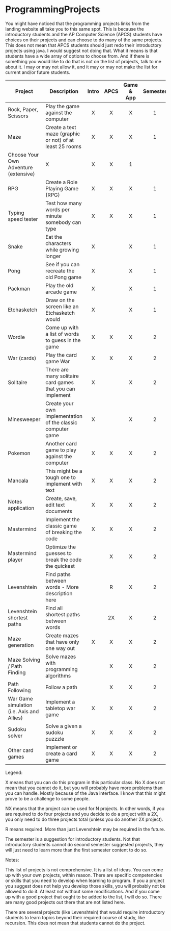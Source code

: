 # ProgrammingProjects

You might have noticed that the programming projects links from the landing website all take you to this same spot.  This is because the introductory students and the AP Computer Science (APCS) students have choices on their projects and can choose to do many of the same projects.  This does not mean that APCS students should just redo their introductory projects using java.  I would suggest not doing that.  What it means is that students have a wide array of options to choose from.  And if there is something you would like to do that is not on the list of projects, talk to me about it.  I may or may not allow it, and it may or may not make the list for current and/or future students.

| Project | Description | Intro | APCS | Game & App | Semester |
| ------- | ----------- | :---: | :---: |  :---:  |   :---:  |
| Rock, Paper, Scissors | Play the game against the computer | X | X | X | 1 |
| Maze | Create a text maze (graphic or not) of at least 25 rooms | X | X | X | 1 |
| Choose Your Own Adventure (extensive) | X | X | X | 1 |
| RPG | Create a Role Playing Game (RPG) | X | X | X | 1 |
| Typing speed tester | Test how many words per minute somebody can type | X | X | X | 1 |
| Snake | Eat the characters while growing longer | X |  | X | 1 |
| Pong | See if you can recreate the old Pong game | X |  | X | 1 |
| Packman | Play the old arcade game | X |  | X | 1 |
| Etchasketch | Draw on the screen like an Etchasketch would | X |  | X | 1 |
| Wordle | Come up with a list of words to guess in the game | X | X | X | 2 |
| War (cards) | Play the card game War | X | X | X | 2 |
| Solitaire | There are many solitaire card games that you can implement | X |  | X | 2 |
| Minesweeper | Create your own implementation of the classic computer game | X |  | X | 2 |
| Pokemon | Another card game to play against the computer | X | X | X | 2 |
| Mancala | This might be a tough one to implement with text | X | X | X | 2 |
| Notes application | Create, save, edit text documents | X | X | X | 2 |
| Mastermind | Implement the classic game of breaking the code | X | X | X | 2 |
| Mastermind player | Optimize the guesses to break the code the quickest |  | X | X | 2 |
| Levenshtein | Find paths between words - More description here |  | R | X | 2 |
| Levenshtein shortest paths | Find all shortest paths between words |  | 2X | X | 2 |
| Maze generation | Create mazes that have only one way out | X | X | X | 2 |
| Maze Solving / Path Finding | Solve mazes with programming algorithms |  | X | X | 2 |
| Path Following | Follow a path |  | X | X | 2 |
| War Game simulation (i.e. Axis and Allies) | Implement a tabletop war game | X | X | X | 2 |
| Sudoku solver | Solve a given a sudoku puzzzle | X | X | X | 2 |
| Other card games | Implement or create a card game | X | X | X | 2 |

Legend:

X means that you can do this program in this particular class.  No X does not mean that you cannot do it, but you will probably have more problems than you can handle.  Mostly because of the Java interface.  I know that this might prove to be a challenge to some people.

NX means that the project can be used for N projects.  In other words, if you are required to do four projects and you decide to do a project with a 2X, you only need to do three projects total (unless you do another 2X project).

R means required.  More than just Levenshtein may be required in the future.

The semester is a suggestion for introductory students.  Not that introductory students cannot do second semester suggested projects, they will just need to learn more than the first semester content to do so.

Notes:

This list of projects is not comprehensive.  It is a list of ideas.  You can come up with your own projects, within reason.  There are specific competencies or skills that you need to develop when learning to program.  If you a project you suggest does not help you develop those skills, you will probably not be allowed to do it.  At least not without some modifications.  And if you come up with a good project that ought to be added to the list, I will do so.  There are many good projects out there that are not listed here.

There are several projects (like Levenshtein) that would require introductory students to learn topics beyond their required course of study, like recursion.  This does not mean that students cannot do the project.

